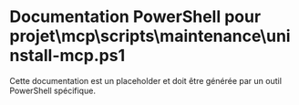 # Documentation PowerShell pour projet\mcp\scripts\maintenance\uninstall-mcp.ps1

Cette documentation est un placeholder et doit être générée par un outil PowerShell spécifique.
